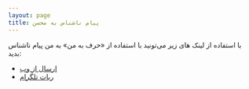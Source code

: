 ```yaml
---
layout: page
title: پیام ناشناس به محسن
---
```


با استفاده از لینک های زیر می‌تونید با استفاده از «حرف به من» به من پیام ناشناس بدید:

- [ارسال از وب](https://harfbeman.pw/@mehsen)
- [ربات تلگرام](https://t.me/HarfBeManBOT?start=HBM12377113)
